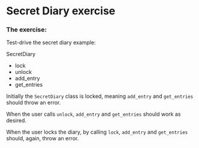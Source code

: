 # Secret Diary exercise
### The exercise:  
Test-drive the secret diary example:

SecretDiary  
  - lock
  - unlock
  - add_entry
  - get_entries

Initially the `SecretDiary` class is locked, meaning `add_entry` and `get_entries` should throw an error.  
  
When the user calls `unlock`, `add_entry` and `get_entries` should work as desired.  
  
When the user locks the diary, by calling `lock`, `add_entry` and `get_entries` should, again, throw an error.  
  
